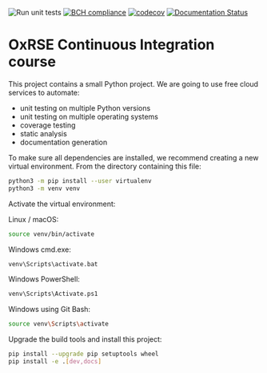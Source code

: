 ![Run unit tests](https://github.com/I-Bouros/ci_course/workflows/Run%20unit%20tests/badge.svg)
[![BCH compliance](https://bettercodehub.com/edge/badge/I-Bouros/ci_course?branch=main)](https://bettercodehub.com/)
[![codecov](https://codecov.io/gh/I-Bouros/ci_course/branch/main/graph/badge.svg?token=6WZEOC80MS)](undefined)
[![Documentation Status](https://readthedocs.org/projects/ci-course-1/badge/?version=latest)](https://ci-course-1.readthedocs.io/en/latest/?badge=latest)


# OxRSE Continuous Integration course

This project contains a small Python project. We are going to use free cloud services to automate:

- unit testing on multiple Python versions
- unit testing on multiple operating systems
- coverage testing
- static analysis
- documentation generation

To make sure all dependencies are installed, we recommend creating a new virtual environment.
From the directory containing this file:

```bash
python3 -m pip install --user virtualenv
python3 -m venv venv
```

Activate the virtual environment:

Linux / macOS:
```bash
source venv/bin/activate
```

Windows cmd.exe:
```bash
venv\Scripts\activate.bat
```

Windows PowerShell:
```bash
venv\Scripts\Activate.ps1
```

Windows using Git Bash:
```bash
source venv\Scripts\activate
```

Upgrade the build tools and install this project:

```bash
pip install --upgrade pip setuptools wheel
pip install -e .[dev,docs]
```
